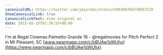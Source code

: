 ```yaml
---
canonicalURL: https://twitter.com/jmjordan/status/599388768378953728
ShowCanonicalLink: true
CanonicalLinkText: View original on
date: 2015-05-16T01:39:53+00:00
---
```

I'm at Regal Cinemas Palmetto Grande 16 - @regalmovies for Pitch Perfect 2 in Mt Pleasant, SC [www.swarmapp.com/c/bBUAw1sWUhx](https://www.swarmapp.com/c/bBUAw1sWUhx)